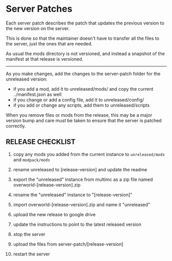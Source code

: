 Server Patches
==============

Each server patch describes the patch that updates the previous version to the new version on the server.

This is done so that the maintainer doesn't have to transfer all the files to the server, just the ones that are needed.

As usual the mods directory is not versioned, and instead a snapshot of the manifest at that release is versioned.

---

As you make changes, add the changes to the server-patch folder for the unreleased version:
 - if you add a mod, add it to unreleased/mods/ and copy the current ../manifest.json as well
 - if you change or add a config file, add it to unreleased/config/
 - if you add or change any scripts, add them to unreleased/scripts

When you remove files or mods from the release, this may be a major version bump and care must be taken to ensure that the server is patched correctly.

RELEASE CHECKLIST
-----------------

1. copy any mods you added from the current instance to `unreleased/mods` and `modpack/mods`
2. rename unreleased to [release-version] and update the readme
3. export the "unreleased" instance from multimc as a zip file named overworld-[release-version].zip
4. rename the "unreleased" instance to "[release-version]"
5. import overworld-[release-version].zip and name it "unreleased"
6. upload the new release to google drive
7. update the instructions to point to the latest released version

8. stop the server
9. upload the files from server-patch/[release-version]
10. restart the server